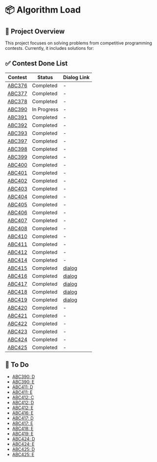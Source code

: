 # 📦 Algorithm Load

## 🚀 Project Overview
This project focuses on solving problems from competitive programming contests. Currently, it includes solutions for:

## ✅ Contest Done List

| Contest | Status     | Dialog Link |
|---------|------------|-------------|
| [ABC376](https://atcoder.jp/contests/abc376) | Completed | - |
| [ABC377](https://atcoder.jp/contests/abc377) | Completed | - |
| [ABC378](https://atcoder.jp/contests/abc378) | Completed | - |
| [ABC390](https://atcoder.jp/contests/abc390) | In Progress | - |
| [ABC391](https://atcoder.jp/contests/abc391) | Completed | - |
| [ABC392](https://atcoder.jp/contests/abc392) | Completed | - |
| [ABC393](https://atcoder.jp/contests/abc393) | Completed | - |
| [ABC397](https://atcoder.jp/contests/abc397) | Completed | - |
| [ABC398](https://atcoder.jp/contests/abc398) | Completed | - |
| [ABC399](https://atcoder.jp/contests/abc399) | Completed | - |
| [ABC400](https://atcoder.jp/contests/abc400) | Completed | - |
| [ABC401](https://atcoder.jp/contests/abc401) | Completed | - |
| [ABC402](https://atcoder.jp/contests/abc402) | Completed | - |
| [ABC403](https://atcoder.jp/contests/abc403) | Completed | - |
| [ABC404](https://atcoder.jp/contests/abc404) | Completed | - |
| [ABC405](https://atcoder.jp/contests/abc405) | Completed | - |
| [ABC406](https://atcoder.jp/contests/abc406) | Completed | - |
| [ABC407](https://atcoder.jp/contests/abc407) | Completed | - |
| [ABC408](https://atcoder.jp/contests/abc408) | Completed | - |
| [ABC410](https://atcoder.jp/contests/abc410) | Completed | - |
| [ABC411](https://atcoder.jp/contests/abc411) | Completed | - |
| [ABC412](https://atcoder.jp/contests/abc412) | Completed | - |
| [ABC414](https://atcoder.jp/contests/abc414) | Completed | - |
| [ABC415](https://atcoder.jp/contests/abc415) | Completed | [dialog](./dialog/atcoder_ABC415.txt) |
| [ABC416](https://atcoder.jp/contests/abc416) | Completed | [dialog](./dialog/atcoder_ABC416.txt) |
| [ABC417](https://atcoder.jp/contests/abc417) | Completed | [dialog](./dialog/atcoder_ABC417.txt) |
| [ABC418](https://atcoder.jp/contests/abc418) | Completed | [dialog](./dialog/atcoder_ABC418.txt) |
| [ABC419](https://atcoder.jp/contests/abc419) | Completed | [dialog](./dialog/atcoder_ABC419.txt) |
| [ABC420](https://atcoder.jp/contests/abc420) | Completed | - |
| [ABC421](https://atcoder.jp/contests/abc421) | Completed | - |
| [ABC422](https://atcoder.jp/contests/abc422) | Completed | - |
| [ABC423](https://atcoder.jp/contests/abc423) | Completed | - |
| [ABC424](https://atcoder.jp/contests/abc424) | Completed | - |
| [ABC425](https://atcoder.jp/contests/abc425) | Completed | - |


## 📝 To Do
- [ABC390: D](https://atcoder.jp/contests/abc390/tasks/abc390_d)
- [ABC390: E](https://atcoder.jp/contests/abc390/tasks/abc390_e)
- [ABC411: D](https://atcoder.jp/contests/abc411/tasks/abc411_d)
- [ABC411: E](https://atcoder.jp/contests/abc411/tasks/abc411_e)
- [ABC412: C](https://atcoder.jp/contests/abc412/tasks/abc412_c)
- [ABC412: D](https://atcoder.jp/contests/abc412/tasks/abc412_d)
- [ABC412: E](https://atcoder.jp/contests/abc412/tasks/abc412_e)
- [ABC416: E](https://atcoder.jp/contests/abc416/tasks/abc416_e)
- [ABC417: D](https://atcoder.jp/contests/abc417/tasks/abc417_d)
- [ABC417: E](https://atcoder.jp/contests/abc417/tasks/abc417_e)
- [ABC418: E](https://atcoder.jp/contests/abc418/tasks/abc418_e)
- [ABC419: E](https://atcoder.jp/contests/abc419/tasks/abc419_e)
- [ABC424: D](https://atcoder.jp/contests/abc424/tasks/abc424_d)
- [ABC424: E](https://atcoder.jp/contests/abc424/tasks/abc424_e)
- [ABC425: D](https://atcoder.jp/contests/abc425/tasks/abc425_d)
- [ABC425: E](https://atcoder.jp/contests/abc425/tasks/abc425_e)
